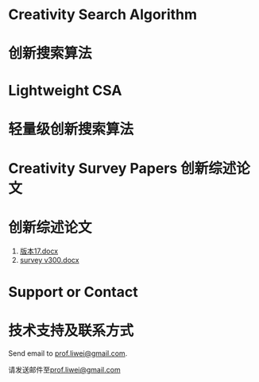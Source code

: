 # Creativity Search Algorithm 
# 创新搜索算法

# Lightweight CSA 
# 轻量级创新搜索算法

# Creativity Survey Papers 创新综述论文
# 创新综述论文

1. [版本17.docx](https://github.com/creativitysurvey/creativitysurvey.github.io/files/7519298/17.docx)
2. [survey v300.docx](https://github.com/creativitysurvey/creativitysurvey.github.io/files/7519300/survey.v300.docx)

# Support or Contact 
# 技术支持及联系方式

Send email to [prof.liwei@gmail.com](mailto:prof.liwei@gmail.com). 

请发送邮件至[prof.liwei@gmail.com](mailto:prof.liwei@gmail.com)
